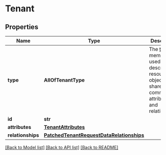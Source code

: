 # Tenant

## Properties
Name | Type | Description | Notes
------------ | ------------- | ------------- | -------------
**type** | **AllOfTenantType** | The [type](https://jsonapi.org/format/#document-resource-object-identification) member is used to describe resource objects that share common attributes and relationships. | 
**id** | **str** |  | 
**attributes** | [**TenantAttributes**](TenantAttributes.md) |  | [optional] 
**relationships** | [**PatchedTenantRequestDataRelationships**](PatchedTenantRequestDataRelationships.md) |  | [optional] 

[[Back to Model list]](../README.md#documentation-for-models) [[Back to API list]](../README.md#documentation-for-api-endpoints) [[Back to README]](../README.md)

